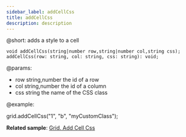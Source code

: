 ```yaml
---
sidebar_label: addCellCss
title: addCellCss
description: description
---          
```


@short: adds a style to a cell

```todoapi
void addCellCss(string|number row,string|number col,string css);
addCellCss(row: string, col: string, css: string): void;
```
@params:
- row 		string,number 		the id of a row
- col 		string,number 		the id of a column
- css 		string 				the name of the CSS class

@example:
<style>
    .myCustomClass{
        background:greenyellow;
    }
</style>
 
grid.addCellCss("1", "b", "myCustomClass");

**Related sample**: [Grid. Add Cell Css](https://snippet.dhtmlx.com/hskmp8rh)
